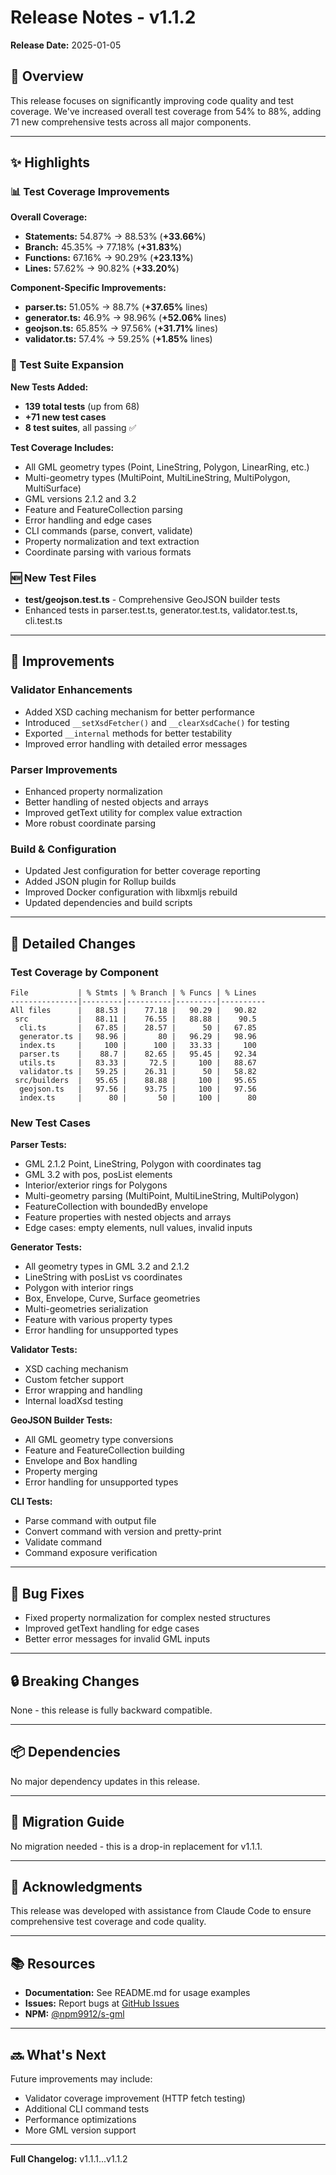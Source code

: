 # Release Notes - v1.1.2

**Release Date:** 2025-01-05

## 🎉 Overview

This release focuses on significantly improving code quality and test coverage. We've increased overall test coverage from 54% to 88%, adding 71 new comprehensive tests across all major components.

---

## ✨ Highlights

### 📊 Test Coverage Improvements

**Overall Coverage:**
- **Statements:** 54.87% → 88.53% (**+33.66%**)
- **Branch:** 45.35% → 77.18% (**+31.83%**)
- **Functions:** 67.16% → 90.29% (**+23.13%**)
- **Lines:** 57.62% → 90.82% (**+33.20%**)

**Component-Specific Improvements:**
- **parser.ts:** 51.05% → 88.7% (**+37.65%** lines)
- **generator.ts:** 46.9% → 98.96% (**+52.06%** lines)
- **geojson.ts:** 65.85% → 97.56% (**+31.71%** lines)
- **validator.ts:** 57.4% → 59.25% (**+1.85%** lines)

### 🧪 Test Suite Expansion

**New Tests Added:**
- **139 total tests** (up from 68)
- **+71 new test cases**
- **8 test suites**, all passing ✅

**Test Coverage Includes:**
- All GML geometry types (Point, LineString, Polygon, LinearRing, etc.)
- Multi-geometry types (MultiPoint, MultiLineString, MultiPolygon, MultiSurface)
- GML versions 2.1.2 and 3.2
- Feature and FeatureCollection parsing
- Error handling and edge cases
- CLI commands (parse, convert, validate)
- Property normalization and text extraction
- Coordinate parsing with various formats

### 🆕 New Test Files

- **test/geojson.test.ts** - Comprehensive GeoJSON builder tests
- Enhanced tests in parser.test.ts, generator.test.ts, validator.test.ts, cli.test.ts

---

## 🔧 Improvements

### Validator Enhancements

- Added XSD caching mechanism for better performance
- Introduced `__setXsdFetcher()` and `__clearXsdCache()` for testing
- Exported `__internal` methods for better testability
- Improved error handling with detailed error messages

### Parser Improvements

- Enhanced property normalization
- Better handling of nested objects and arrays
- Improved getText utility for complex value extraction
- More robust coordinate parsing

### Build & Configuration

- Updated Jest configuration for better coverage reporting
- Added JSON plugin for Rollup builds
- Improved Docker configuration with libxmljs rebuild
- Updated dependencies and build scripts

---

## 📝 Detailed Changes

### Test Coverage by Component

```
File           | % Stmts | % Branch | % Funcs | % Lines
---------------|---------|----------|---------|----------
All files      |   88.53 |    77.18 |   90.29 |   90.82
 src           |   88.11 |    76.55 |   88.88 |    90.5
  cli.ts       |   67.85 |    28.57 |      50 |   67.85
  generator.ts |   98.96 |       80 |   96.29 |   98.96
  index.ts     |     100 |      100 |   33.33 |     100
  parser.ts    |    88.7 |    82.65 |   95.45 |   92.34
  utils.ts     |   83.33 |     72.5 |     100 |   88.67
  validator.ts |   59.25 |    26.31 |      50 |   58.82
 src/builders  |   95.65 |    88.88 |     100 |   95.65
  geojson.ts   |   97.56 |    93.75 |     100 |   97.56
  index.ts     |      80 |       50 |     100 |      80
```

### New Test Cases

**Parser Tests:**
- GML 2.1.2 Point, LineString, Polygon with coordinates tag
- GML 3.2 with pos, posList elements
- Interior/exterior rings for Polygons
- Multi-geometry parsing (MultiPoint, MultiLineString, MultiPolygon)
- FeatureCollection with boundedBy envelope
- Feature properties with nested objects and arrays
- Edge cases: empty elements, null values, invalid inputs

**Generator Tests:**
- All geometry types in GML 3.2 and 2.1.2
- LineString with posList vs coordinates
- Polygon with interior rings
- Box, Envelope, Curve, Surface geometries
- Multi-geometries serialization
- Feature with various property types
- Error handling for unsupported types

**Validator Tests:**
- XSD caching mechanism
- Custom fetcher support
- Error wrapping and handling
- Internal loadXsd testing

**GeoJSON Builder Tests:**
- All GML geometry type conversions
- Feature and FeatureCollection building
- Envelope and Box handling
- Property merging
- Error handling for unsupported types

**CLI Tests:**
- Parse command with output file
- Convert command with version and pretty-print
- Validate command
- Command exposure verification

---

## 🐛 Bug Fixes

- Fixed property normalization for complex nested structures
- Improved getText handling for edge cases
- Better error messages for invalid GML inputs

---

## 🔒 Breaking Changes

None - this release is fully backward compatible.

---

## 📦 Dependencies

No major dependency updates in this release.

---

## 🚀 Migration Guide

No migration needed - this is a drop-in replacement for v1.1.1.

---

## 🙏 Acknowledgments

This release was developed with assistance from Claude Code to ensure comprehensive test coverage and code quality.

---

## 📚 Resources

- **Documentation:** See README.md for usage examples
- **Issues:** Report bugs at [GitHub Issues](https://github.com/yourusername/s-gml/issues)
- **NPM:** [@npm9912/s-gml](https://www.npmjs.com/package/@npm9912/s-gml)

---

## 🔜 What's Next

Future improvements may include:
- Validator coverage improvement (HTTP fetch testing)
- Additional CLI command tests
- Performance optimizations
- More GML version support

---

**Full Changelog:** v1.1.1...v1.1.2
